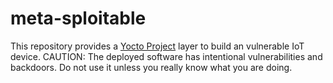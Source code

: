 # meta-sploitable
This repository provides a [Yocto Project](https://www.yoctoproject.org/) layer to build an vulnerable IoT device. 
CAUTION: The deployed software has intentional vulnerabilities and backdoors. Do not use it unless you really know what you are doing. 
